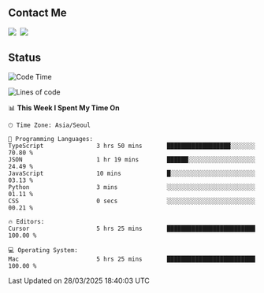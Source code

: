 ## Contact Me
<a href="https://instagram.com/_hongrok"><img src="https://img.shields.io/badge/Instagram-E4405F?style=for-the-badge&logo=Instagram&logoColor=white"/></a>&nbsp;
<img src="https://img.shields.io/badge/HongRok @hlog2e-5865F2?style=for-the-badge&logo=Discord&logoColor=white"/>&nbsp;

## Status

<!--START_SECTION:waka-->
![Code Time](http://img.shields.io/badge/Code%20Time-861%20hrs%2056%20mins-blue)

![Lines of code](https://img.shields.io/badge/From%20Hello%20World%20I%27ve%20Written-650.9%20thousand%20lines%20of%20code-blue)

📊 **This Week I Spent My Time On** 

```text
🕑︎ Time Zone: Asia/Seoul

💬 Programming Languages: 
TypeScript               3 hrs 50 mins       ██████████████████░░░░░░░   70.80 % 
JSON                     1 hr 19 mins        ██████░░░░░░░░░░░░░░░░░░░   24.49 % 
JavaScript               10 mins             █░░░░░░░░░░░░░░░░░░░░░░░░   03.13 % 
Python                   3 mins              ░░░░░░░░░░░░░░░░░░░░░░░░░   01.11 % 
CSS                      0 secs              ░░░░░░░░░░░░░░░░░░░░░░░░░   00.21 % 

🔥 Editors: 
Cursor                   5 hrs 25 mins       █████████████████████████   100.00 % 

💻 Operating System: 
Mac                      5 hrs 25 mins       █████████████████████████   100.00 % 
```


 Last Updated on 28/03/2025 18:40:03 UTC
<!--END_SECTION:waka-->
